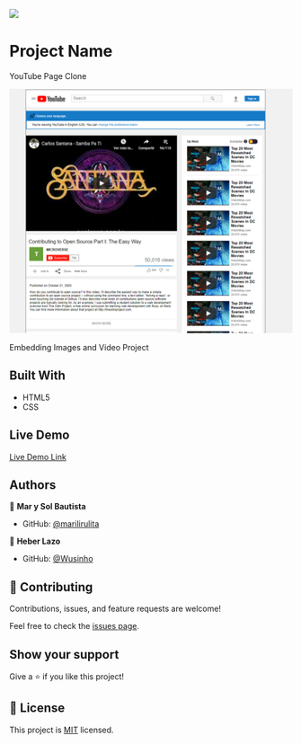 ![](https://img.shields.io/badge/Microverse-blueviolet)

# Project Name

YouTube Page Clone

![screenshot](./images/Untitled.png)

Embedding Images and Video Project

## Built With

- HTML5
- CSS


## Live Demo

[Live Demo Link](https://wusinho.github.io/YoutubePage-Clone/)


## Authors

👤 **Mar y Sol Bautista**

- GitHub: [@marilirulita](https://github.com/marilirulita)


👤 **Heber Lazo**

- GitHub: [@Wusinho](https://github.com/Wusinho)


## 🤝 Contributing

Contributions, issues, and feature requests are welcome!

Feel free to check the [issues page](https://github.com/Wusinho/YoutubePage-Clone/issues).

## Show your support

Give a ⭐️ if you like this project!

## 📝 License

This project is [MIT](LICENSE) licensed.
